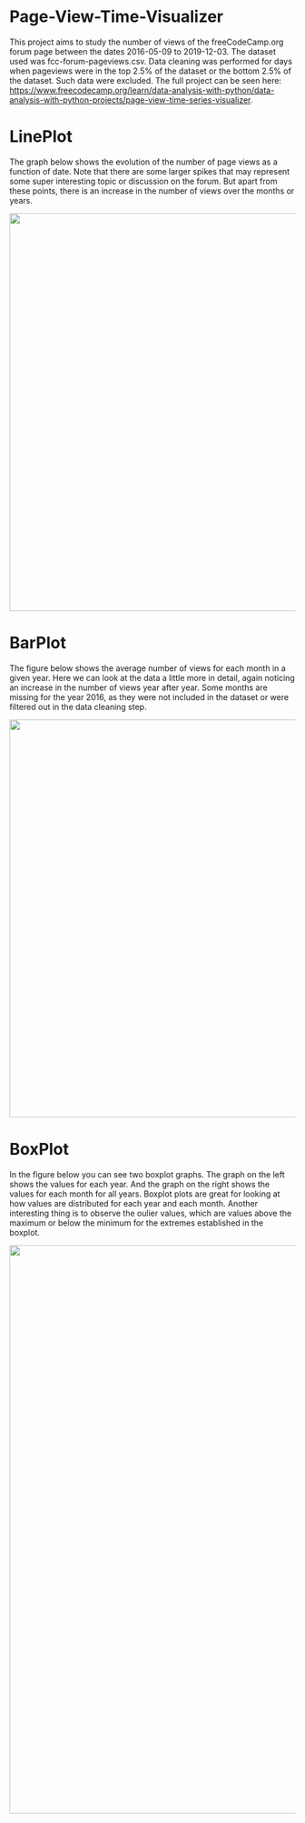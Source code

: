 # Page-View-Time-Visualizer

This project aims to study the number of views of the freeCodeCamp.org forum page between the dates 2016-05-09 to 2019-12-03. The dataset used was fcc-forum-pageviews.csv. Data cleaning was performed for days when pageviews were in the top 2.5% of the dataset or the bottom 2.5% of the dataset. Such data were excluded. The full project can be seen here: https://www.freecodecamp.org/learn/data-analysis-with-python/data-analysis-with-python-projects/page-view-time-series-visualizer.

# LinePlot 

The graph below shows the evolution of the number of page views as a function of date.
Note that there are some larger spikes that may represent some super interesting topic or discussion on the forum. But apart from these points, there is an increase in the number of views over the months or years.

<div align="center">
  <img src="https://user-images.githubusercontent.com/102380417/178588773-54bcb960-2f73-49a4-ad2e-5693311a844c.png" width="700px" />
</div>

# BarPlot

The figure below shows the average number of views for each month in a given year. Here we can look at the data a little more in detail, again noticing an increase in the number of views year after year.
Some months are missing for the year 2016, as they were not included in the dataset or were filtered out in the data cleaning step.

<div align="center">
  <img src="https://user-images.githubusercontent.com/102380417/178589650-165e30d3-e2af-4ae1-a139-050532235673.png" width="700px" />
</div>

# BoxPlot

In the figure below you can see two boxplot graphs. The graph on the left shows the values for each year. And the graph on the right shows the values for each month for all years.
Boxplot plots are great for looking at how values are distributed for each year and each month. Another interesting thing is to observe the oulier values, which are values above the maximum or below the minimum for the extremes established in the boxplot.

<div align="center">
  <img src="https://user-images.githubusercontent.com/102380417/178589029-d4d52561-c760-4d0a-bd56-5efc297685b9.png" width="1000px" />
</div>
